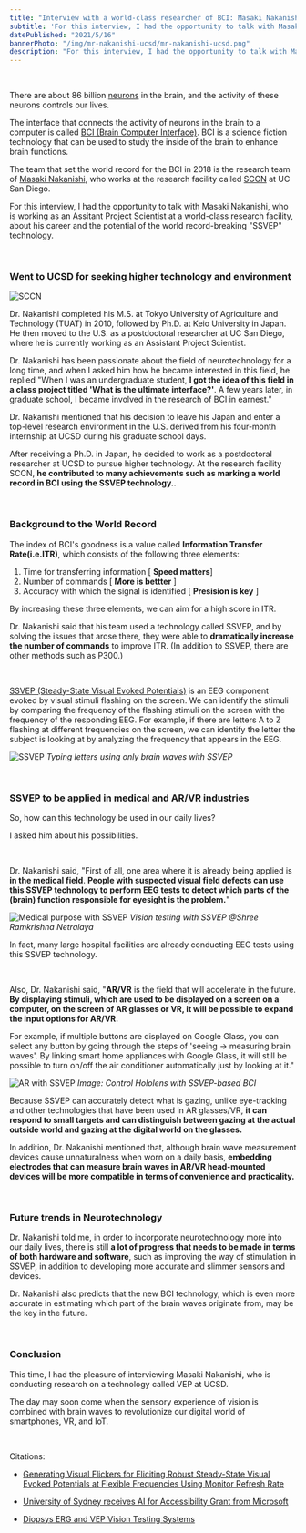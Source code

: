 ```yaml
---
title: "Interview with a world-class researcher of BCI: Masaki Nakanishi"
subtitle: 'For this interview, I had the opportunity to talk with Masaki Nakanishi, an Assistant Project Scientist at SCCN, a research facility at UC San Diego that conducts world-class research. We discussed about his career and the potential of the world record-breaking "SSVEP" technology.'
datePublished: "2021/5/16"
bannerPhoto: "/img/mr-nakanishi-ucsd/mr-nakanishi-ucsd.png"
description: "For this interview, I had the opportunity to talk with Masaki Nakanishi, an Assistant Project Scientist at SCCN, a research facility at UC San Diego that conducts world-class research. We discussed about his career and the potential of the world record-breaking "SSVEP" technology."
---
```


&nbsp;

There are about 86 billion [neurons](https://en.wikipedia.org/wiki/Neuron) in the brain, and the activity of these neurons controls our lives.

The interface that connects the activity of neurons in the brain to a computer is called [BCI (Brain Computer Interface)](https://en.wikipedia.org/wiki/Brain%E2%80%93computer_interface). BCI is a science fiction technology that can be used to study the inside of the brain to enhance brain functions.

The team that set the world record for the BCI in 2018 is the research team of [Masaki Nakanishi]([https://sccn.ucsd.edu/~masaki/]), who works at the research facility called [SCCN](https://sccn.ucsd.edu/) at UC San Diego.

For this interview, I had the opportunity to talk with Masaki Nakanishi, who is working as an Assitant Project Scientist at a world-class research facility, about his career and the potential of the world record-breaking "SSVEP" technology.

&nbsp;

### Went to UCSD for seeking higher technology and environment

![SCCN](https://sccn.ucsd.edu/images/sccn.jpg)

Dr. Nakanishi completed his M.S. at Tokyo University of Agriculture and Technology (TUAT) in 2010, followed by Ph.D. at Keio University in Japan. He then moved to the U.S. as a postdoctoral researcher at UC San Diego, where he is currently working as an Assistant Project Scientist.

Dr. Nakanishi has been passionate about the field of neurotechnology for a long time, and when I asked him how he became interested in this field, he replied
"When I was an undergraduate student, **I got the idea of this field in a class project titled 'What is the ultimate interface?'**. A few years later, in graduate school, I became involved in the research of BCI in earnest."

Dr. Nakanishi mentioned that his decision to leave his Japan and enter a top-level research environment in the U.S. derived from his four-month internship at UCSD during his graduate school days.

After receiving a Ph.D. in Japan, he decided to work as a postdoctoral researcher at UCSD to pursue higher technology.
At the research facility SCCN, **he contributed to many achievements such as marking a world record in BCI using the SSVEP technology.**.

&nbsp;

### Background to the World Record

The index of BCI's goodness is a value called **Information Transfer Rate(i.e.ITR)**, which consists of the following three elements:

1. Time for transferring information [ **Speed matters**]
2. Number of commands [ **More is bettter** ]
3. Accuracy with which the signal is identified [ **Presision is key** ]

By increasing these three elements, we can aim for a high score in ITR.

Dr. Nakanishi said that his team used a technology called SSVEP, and by solving the issues that arose there, they were able to **dramatically increase the number of commands** to improve ITR.
(In addition to SSVEP, there are other methods such as P300.)

&nbsp;

[SSVEP (Steady-State Visual Evoked Potentials)](https://en.wikipedia.org/wiki/Steady_state_visually_evoked_potential) is an EEG component evoked by visual stimuli flashing on the screen. We can identify the stimuli by comparing the frequency of the flashing stimuli on the screen with the frequency of the responding EEG. For example, if there are letters A to Z flashing at different frequencies on the screen, we can identify the letter the subject is looking at by analyzing the frequency that appears in the EEG.

![SSVEP](https://sccn.ucsd.edu/~masaki/img/bci.gif)
_Typing letters using only brain waves with SSVEP_


&nbsp;

### SSVEP to be applied in medical and AR/VR industries

So, how can this technology be used in our daily lives?

I asked him about his possibilities.

&nbsp;

Dr. Nakanishi said, "First of all, one area where it is already being applied is **in the medical field**.
**People with suspected visual field defects can use this SSVEP technology to perform EEG tests to detect which parts of the (brain) function responsible for eyesight is the problem.**"

![Medical purpose with SSVEP](https://diopsys.com/wp-content/uploads/2017/08/VEP-Patient-Taking-Test.jpg)
*Vision testing with SSVEP @Shree Ramkrishna Netralaya*

In fact, many large hospital facilities are already conducting EEG tests using this SSVEP technology.

&nbsp;

Also, Dr. Nakanishi said, "**AR/VR** is the field that will accelerate in the future.
**By displaying stimuli, which are used to be displayed on a screen on a computer, on the screen of AR glasses or VR, it will be possible to expand the input options for AR/VR.**

For example, if multiple buttons are displayed on Google Glass, you can select any button by going through the steps of 'seeing → measuring brain waves'. By linking smart home appliances with Google Glass, it will still be possible to turn on/off the air conditioner automatically just by looking at it."


![AR with SSVEP](https://neurotechjp.com/img/mr-nakanishi-ucsd/hololens-bci.png)
_Image: Control Hololens with SSVEP-based BCI_

Because SSVEP can accurately detect what is gazing, unlike eye-tracking and other technologies that have been used in AR glasses/VR, **it can respond to small targets and can distinguish between gazing at the actual outside world and gazing at the digital world on the glasses.**


In addition, Dr. Nakanishi mentioned that, although brain wave measurement devices cause unnaturalness when worn on a daily basis, **embedding electrodes that can measure brain waves in AR/VR head-mounted devices will be more compatible in terms of convenience and practicality.**

&nbsp;

### Future trends in Neurotechnology

Dr. Nakanishi told me, in order to incorporate neurotechnology more into our daily lives, there is still **a lot of progress that needs to be made in terms of both hardware and software**, such as improving the way of stimulation in SSVEP, in addition to developing more accurate and slimmer sensors and devices.

Dr. Nakanishi also predicts that the new BCI technology, which is even more accurate in estimating which part of the brain waves originate from, may be the key in the future.

&nbsp;

### Conclusion

This time, I had the pleasure of interviewing Masaki Nakanishi, who is conducting research on a technology called VEP at UCSD.

The day may soon come when the sensory experience of vision is combined with brain waves to revolutionize our digital world of smartphones, VR, and IoT.

&nbsp;

Citations:

- [Generating Visual Flickers for Eliciting Robust Steady-State Visual Evoked Potentials at Flexible Frequencies Using Monitor Refresh Rate](https://journals.plos.org/plosone/article?id=10.1371/journal.pone.0099235)

- [University of Sydney receives AI for Accessibility Grant from Microsoft](https://news.microsoft.com/en-au/features/university-of-sydney-receives-ai-for-accessibility-grant-from-microsoft/)

- [Diopsys ERG and VEP Vision Testing Systems](https://www.shreeramkrishnanetralaya.com/diopsys-erg-or-vep.html)

